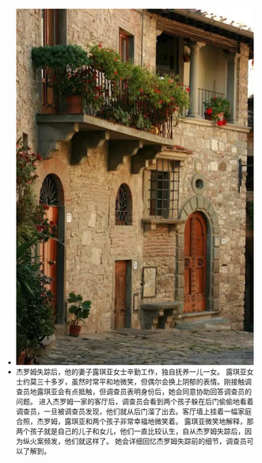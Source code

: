 - ![image.png](../assets/image_1631323499519_0.png)
- 杰罗姆失踪后，他的妻子露琪亚女士辛勤工作，独自抚养一儿一女。
  露琪亚女士约莫三十多岁，虽然时常平和地微笑，但偶尔会换上阴郁的表情。刚接触调查员地露琪亚会有点抵触，但调查员表明身份后，她会同意协助回答调查员的问题。
  进入杰罗姆一家的客厅后，调查员会看到两个孩子躲在后门偷偷地看着调查员，一旦被调查员发现，他们就从后门溜了出去。客厅墙上挂着一幅家庭合照，杰罗姆，露琪亚和两个孩子非常幸福地微笑着。
  露琪亚微笑地解释，那两个孩子就是自己的儿子和女儿，他们一直比较认生，自从杰罗姆失踪后，因为纵火案频发，他们就这样了。
  她会详细回忆杰罗姆失踪前的细节，调查员可以了解到。